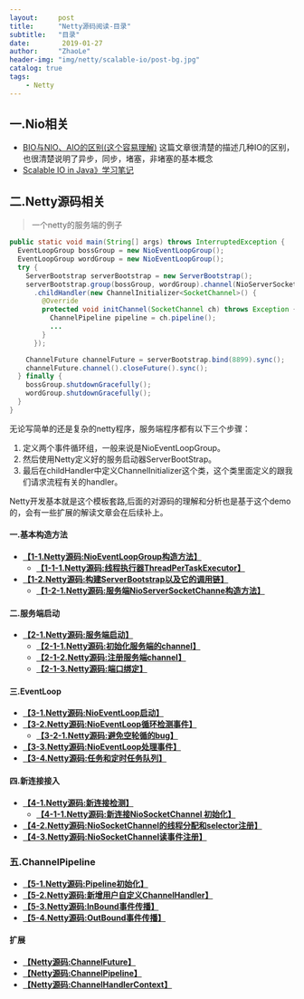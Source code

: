 ```yaml
---
layout:     post
title:      "Netty源码阅读-目录"
subtitle:   "目录"
date:        2019-01-27
author:     "ZhaoLe"
header-img: "img/netty/scalable-io/post-bg.jpg"
catalog: true
tags:
    - Netty
---
```



## 一.Nio相关
* [BIO与NIO、AIO的区别(这个容易理解)](https://blog.csdn.net/skiof007/article/details/52873421) 
这篇文章很清楚的描述几种IO的区别，也很清楚说明了异步，同步，堵塞，非堵塞的基本概念
* [Scalable IO in Java》学习笔记](http://jinlipool.com/2018/12/29/scalable-io-in-java)

## 二.Netty源码相关

> 一个netty的服务端的例子

```java
public static void main(String[] args) throws InterruptedException {
  EventLoopGroup bossGroup = new NioEventLoopGroup();
  EventLoopGroup wordGroup = new NioEventLoopGroup();
  try {
    ServerBootstrap serverBootstrap = new ServerBootstrap();
    serverBootstrap.group(bossGroup, wordGroup).channel(NioServerSocketChannel.class)
      .childHandler(new ChannelInitializer<SocketChannel>() {
        @Override
        protected void initChannel(SocketChannel ch) throws Exception {
          ChannelPipeline pipeline = ch.pipeline();
          ...
        }
      });

    ChannelFuture channelFuture = serverBootstrap.bind(8899).sync();
    channelFuture.channel().closeFuture().sync();
  } finally {
    bossGroup.shutdownGracefully();
    wordGroup.shutdownGracefully();
  }
}
```
无论写简单的还是复杂的netty程序，服务端程序都有以下三个步骤：
1. 定义两个事件循环组，一般来说是NioEventLoopGroup。
2. 然后使用Netty定义好的服务启动器ServerBootStrap。
3. 最后在childHandler中定义ChannelInitializer这个类，这个类里面定义的跟我们请求流程有关的handler。

Netty开发基本就是这个模板套路,后面的对源码的理解和分析也是基于这个demo的，会有一些扩展的解读文章会在后续补上。


#### 一.基本构造方法
* **[【1-1.Netty源码:NioEventLoopGroup构造方法】](http://jinlipool.com/2019/01/27/netty-1-1-NioEventLoopGroup-construct/)**
  * **[【1-1-1.Netty源码:线程执行器ThreadPerTaskExecutor】](http://jinlipool.com/2019/01/27/netty-1-1-1-ThreadPerTaskExecutor/)**
* **[【1-2.Netty源码:构建ServerBootstrap以及它的调用链】](http://jinlipool.com/2019/01/27/netty-1-2-ServerBootstrap-construct/)**
  * **[【1-2-1.Netty源码:服务端NioServerSocketChanne构造方法】](http://jinlipool.com/2019/01/27/netty-1-2-1-NioServerSocketChannel-construct/)**

#### 二.服务端启动
* **[【2-1.Netty源码:服务端启动】](http://jinlipool.com/2019/01/29/netty-2-1-ServerStart/)**
  * **[【2-1-1.Netty源码:初始化服务端的channel】](http://jinlipool.com/2019/01/29/netty-2-1-1-server-channel-initialization/)**
  * **[【2-1-2.Netty源码:注册服务端channel】](http://jinlipool.com/2019/01/29/netty-2-1-2-server-channel-register/)**
  * **[【2-1-3.Netty源码:端口绑定】](http://jinlipool.com/2019/01/29/netty-2-1-3-server-socket-bind/)**

#### 三.EventLoop
* **[【3-1.Netty源码:NioEventLoop启动】](http://jinlipool.com/2019/01/30/netty-3-1-evetloop-start/)**
* **[【3-2.Netty源码:NioEventLoop循环检测事件】](http://jinlipool.com/2019/01/30/netty-3-2-evetloop-event-detection/)**
  * **[【3-2-1.Netty源码:避免空轮循的bug】](http://jinlipool.com/2019/01/31/netty-3-2-1-avoid-epoll-bug)**
* **[【3-3.Netty源码:NioEventLoop处理事件】](http://jinlipool.com/2019/01/30/netty-3-3-handle-event/)**
* **[【3-4.Netty源码:任务和定时任务队列】](http://jinlipool.com/2019/01/30/netty-3-4-task.md/)**

#### 四.新连接接入
* **[【4-1.Netty源码:新连接检测】](http://jinlipool.com/2019/02/03/netty-4-1-connection-detection/)**
  * **[【4-1-1.Netty源码:新连接NioSocketChannel 初始化】](http://jinlipool.com/2019/02/03/netty-4-1-1-NioSocketChannel-construct/)**
* **[【4-2.Netty源码:NioSocketChannel的线程分配和selector注册】](http://jinlipool.com/2019/02/03/netty-4-2-NioSocketChannel-register/)**
* **[【4-3.Netty源码:NioSocketChannel读事件注册】](http://jinlipool.com/2019/02/03/netty-4-3-NioSocketChannel-read-event-register/)**

### 五.ChannelPipeline
* **[【5-1.Netty源码:Pipeline初始化】](http://jinlipool.com/2019/02/09/netty-5-1-Pipeline-initialize/)**
* **[【5-2.Netty源码:新增用户自定义ChannelHandler】](http://jinlipool.com/2019/02/09/netty-5-2-add-custom-handlers/)**
* **[【5-3.Netty源码:InBound事件传播】](http://jinlipool.com/2019/02/09/netty-5-3-InBound-event/)**
* **[【5-4.Netty源码:OutBound事件传播】](http://jinlipool.com/2019/02/10/netty-5-4-OutBound-event/)**


#### 扩展
  * **[【Netty源码:ChannelFuture】](http://jinlipool.com/2019/01/28/netty-extend-1-ChannelFuture/)**
  * **[【Netty源码:ChannelPipeline】](http://jinlipool.com/2019/02/03/netty-extend-2-ChannelPipeline/)**
  * **[【Netty源码:ChannelHandlerContext】](http://jinlipool.com/2019/02/07/netty-extend-3-ChannelHandlerContext/)**
